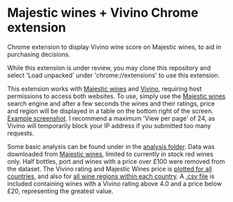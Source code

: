 # Majestic wines + Vivino Chrome extension

Chrome extension to display Vivino wine score on Majestic wines, to aid in purchasing decisions. 

While this extension is under review, you may clone this repository and select 'Load unpacked' under 'chrome://extensions' to use this extension.

This extension works with [Majestic wines](https://www.majestic.co.uk) and [Vivino](https://www.vivino.com), requiring host permissions to access both websites. To use, simply use the [Majestic wines](https://www.majestic.co.uk) search engine and after a few seconds the wines and their ratings, price and region will be displayed in a table on the bottom right of the screen. [Example screenshot](https://github.com/chrisahart/vivino-majestic/blob/main/extension/screenshot.png). I recommend a maximum 'View per page' of 24, as Vivino will temporarily block your IP address if you submitted too many requests.

Some basic analysis can be found under in the [analysis folder](https://github.com/chrisahart/vivino-majestic/tree/main/analysis). Data was downloaded from [Majestic wines](https://www.majestic.co.uk), limited to currently in stock red wines only. Half bottles, port and wines with a price over £100 were removed from the dataset. The Vivino rating and Majestic Wines price is [plotted for all countries](https://github.com/chrisahart/vivino-majestic/blob/main/analysis/plots/price_rating_all.png), and also for [all wine regions within each country](https://github.com/chrisahart/vivino-majestic/blob/main/analysis/plots/wine_red/price_rating_france-multiple-regions-only.png). A [.csv file](https://github.com/chrisahart/vivino-majestic/blob/main/analysis/data/wine_red/wines_rating-above-4.0_price-below-20.csv) is included containing wines with a Vivino rating above 4.0 and a price below £20, representing the greatest value.
